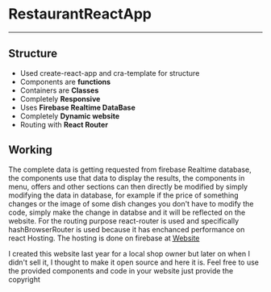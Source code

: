 # RestaurantReactApp
<hr/>
<h2> Structure </h2>
<ul>
  <li> Used create-react-app and cra-template for structure</li>
  <li> Components are <b>functions</b> </li>
  <li> Containers are <b>Classes</b> </li>
  <li> Completely <b>Responsive</b> </li>
  <li> Uses <b>Firebase Realtime DataBase</b> </li>
  <li> Completely <b>Dynamic website</b> </li>
  <li> Routing with <b>React Router</b> </li>
 </ul>
 <h2> Working </h2>
 <p> The complete data is getting requested from firebase Realtime database, the components use that data to display the results, the components in menu, offers and other sections can then directly be modified by simply modifying the data in database, for example if the price of something changes or the image of some dish changes you don't have to modify the code, simply make the change in databse and it will be reflected on the website. For the routing purpose react-router is used and specifically hashBrowserRouter is used because it has enchanced performance on react Hosting. The hosting is done on firebase at <a href="https://kuidaore-phm.web.app/#/" target="_blank"> <abbr title="Link to my website"> Website </abbr> </a> </p> 
 <p> I created this website last year for a local shop owner but later on when I didn't sell it, I thought to make it open source and here it is. Feel free to use the provided components and code in your website just provide the copyright </p> 
